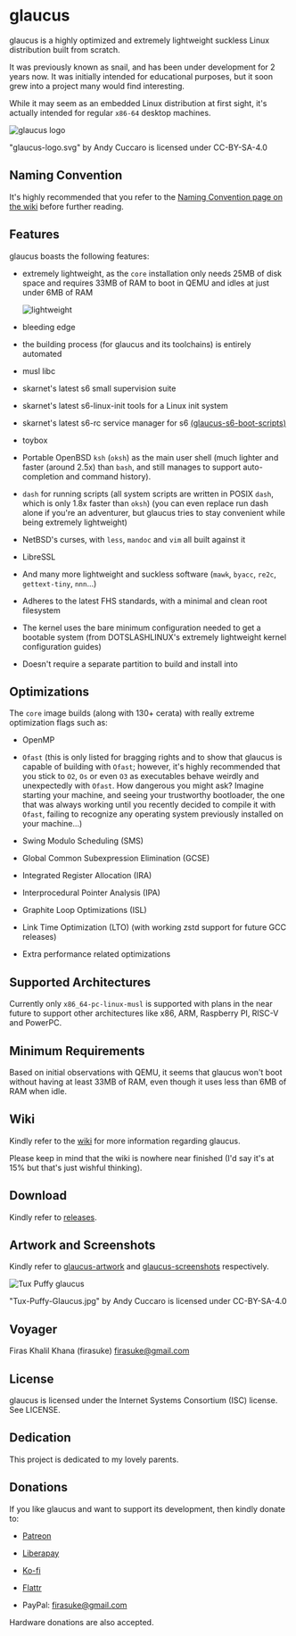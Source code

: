 # glaucus

glaucus is a highly optimized and extremely lightweight suckless Linux
distribution built from scratch.

It was previously known as snail, and has been under development for 2 years
now. It was initially intended for educational purposes, but it soon grew into
a project many would find interesting.

While it may seem as an embedded Linux distribution at first sight, it's
actually intended for regular `x86-64` desktop machines.

![_glaucus logo_](
https://github.com/glaucuslinux/artwork/blob/master/glaucus-logo.svg)

"glaucus-logo.svg" by Andy Cuccaro is licensed under CC-BY-SA-4.0


## Naming Convention

It's highly recommended that you refer to the [Naming Convention page on the
wiki](https://github.com/glaucuslinux/glaucus/wiki/Naming-Convention) before further
reading.


## Features

glaucus boasts the following features:

* extremely lightweight, as the `core` installation only needs 25MB of disk
space and requires 33MB of RAM to boot in QEMU and idles at just under 6MB of
RAM

  ![lightweight](
https://github.com/glaucuslinux/screenshots/raw/master/lightweight.png)

* bleeding edge

* the building process (for glaucus and its toolchains) is entirely automated

* musl libc

* skarnet's latest s6 small supervision suite

* skarnet's latest s6-linux-init tools for a Linux init system

* skarnet's latest s6-rc service manager for s6 [(glaucus-s6-boot-scripts)](
https://github.com/glaucuslinux/s6-boot-scripts)

* toybox

* Portable OpenBSD `ksh` (`oksh`) as the main user shell (much lighter and
faster (around 2.5x) than `bash`, and still manages to support auto-completion
and command history).

* `dash` for running scripts (all system scripts are written in POSIX `dash`,
which is only 1.8x faster than `oksh`) (you can even replace run dash alone if
you're an adventurer, but glaucus tries to stay convenient while being extremely
lightweight)

* NetBSD's curses, with `less`, `mandoc` and `vim` all built against it

* LibreSSL

* And many more lightweight and suckless software (`mawk`, `byacc`, `re2c`,
`gettext-tiny`, `nnn`...)

* Adheres to the latest FHS standards, with a minimal and clean root filesystem

* The kernel uses the bare minimum configuration needed to get a bootable system
(from DOTSLASHLINUX's extremely lightweight kernel configuration guides)

* Doesn't require a separate partition to build and install into


## Optimizations

The `core` image builds (along with 130+ cerata) with really extreme
optimization flags such as:

* OpenMP

* `Ofast` (this is only listed for bragging rights and to show that glaucus is
capable of building with `Ofast`; however, it's highly recommended that you
stick to `O2`, `Os` or even `O3` as executables behave weirdly and unexpectedly
with `Ofast`. How dangerous you might ask? Imagine starting your machine, and
seeing your trustworthy bootloader, the one that was always working until you
recently decided to compile it with `Ofast`, failing to recognize any operating
system previously installed on your machine...)

* Swing Modulo Scheduling (SMS)

* Global Common Subexpression Elimination (GCSE)

* Integrated Register Allocation (IRA)

* Interprocedural Pointer Analysis (IPA)

* Graphite Loop Optimizations (ISL)

* Link Time Optimization (LTO) (with working zstd support for future GCC
releases)

* Extra performance related optimizations


## Supported Architectures

Currently only `x86_64-pc-linux-musl` is supported with plans in the near future
to support other architectures like x86, ARM, Raspberry PI, RISC-V and PowerPC.


## Minimum Requirements

Based on initial observations with QEMU, it seems that glaucus won't boot
without having at least 33MB of RAM, even though it uses less than 6MB of RAM
when idle.


## Wiki

Kindly refer to the [wiki](https://github.com/glaucuslinux/glaucus/wiki) for more
information regarding glaucus.

Please keep in mind that the wiki is nowhere near finished (I'd say it's at 15%
but that's just wishful thinking).


## Download

Kindly refer to [releases](https://github.com/glaucuslinux/glaucus/releases).


## Artwork and Screenshots

Kindly refer to [glaucus-artwork](https://github.com/glaucuslinux/glaucus-artwork)
and [glaucus-screenshots](https://github.com/glaucuslinux/glaucus-screenshots) 
respectively.

![_Tux Puffy glaucus_](
https://github.com/glaucuslinux/glaucus-artwork/blob/master/Tux-Puffy-Glaucus.jpg)

"Tux-Puffy-Glaucus.jpg" by Andy Cuccaro is licensed under CC-BY-SA-4.0


## Voyager

Firas Khalil Khana (firasuke) <firasuke@gmail.com>


## License

glaucus is licensed under the Internet Systems Consortium (ISC) license.
See LICENSE.


## Dedication

This project is dedicated to my lovely parents.


## Donations

If you like glaucus and want to support its development, then kindly donate to:

* [Patreon](https://www.patreon.com/firasuke)

* [Liberapay](https://liberapay.com/firasuke)

* [Ko-fi](https://ko-fi.com/firasuke)

* [Flattr](https://flattr.com/@firasuke)

* PayPal: firasuke@gmail.com

Hardware donations are also accepted.
